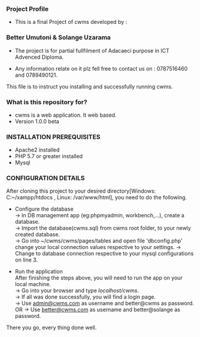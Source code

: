 ### Project Profile ###


* This is a final Project of cwms developed by :

### Better Umutoni & Solange Uzarama ###


* The project is for partial fullfilment of Adacaeci purpose in ICT Advenced Diploma.


* Any information relate on it plz fell free to contact us on :
0787516460 and 0789490121.

This file is to instruct you installing and successfully running cwms.

### What is this repository for? ###

* cwms is a web application. It web based.
* Version 1.0.0 beta

### INSTALLATION PREREQUISITES ###

* Apache2 installed
* PHP 5.7 or greater installed
* Mysql

### CONFIGURATION DETAILS ###
After cloning this project to your desired directory[Windows: C:~/xampp/htdocs , Linux: /var/www/html], you need to do the following.  
  
* Configure the database  
-> In DB management app (eg:phpmyadmin, workbench,...), create a database.   
-> Import the database(cwms.sql) from cwms root folder, to your newly created database.  
-> Go into ~/cwms/cwms/pages/tables and open file 'dbconfig.php' change your local connection values respective to your settings.
-> Change to database connection respective to your mysql configurations on line 3.  

* Run the application  
After finishing the steps above, you will need to run the app on your local machine.  
-> Go into your browser and type _localhost/cwms_.  
-> If all was done successfully, you will find a login page.   
-> Use admin@cwms.com as username and better@cwms as password.  OR
-> Use better@cwms.com as username and better@solange as password.  

  
There you go, every thing done well.  